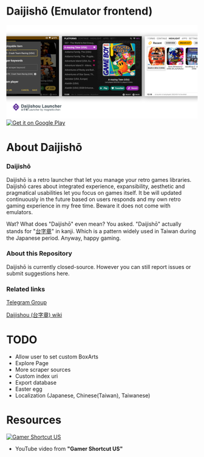 # Daijishō (Emulator frontend)
![](/imgs/cover.png)
<a href='https://play.google.com/store/apps/details?id=com.magneticchen.daijishou'><img alt='Get it on Google Play' src='https://cdn.rawgit.com/steverichey/google-play-badge-svg/master/img/en_get.svg' height='60px'/></a>

# About Daijishō
### Daijishō
Daijishō is a retro launcher that let you manage your retro games libraries. Daijishō cares about integrated experience, expansibility, aesthetic and pragmatical usabilities let you focus on games itself. It be will updated continuously in the future based on users responds and my own retro gaming experience in my free time. Beware it does not come with emulators.

Wat? What does "Daijishō" even mean? You asked. "Daijishō" actually stands for "[台字章](https://zh.wikipedia.org/wiki/%E8%87%BA%E7%81%A3%E7%B8%BD%E7%9D%A3%E5%BA%9C%E6%96%87%E5%AE%98%E6%9C%8D%E8%A3%9D)" in kanji. Which is a pattern widely used in Taiwan during the Japanese period. Anyway, happy gaming.

### About this Repository
Daijishō is currently closed-source. However you can still report issues or submit suggestions here.

### Related links
<!-- [Google Play Store](https://play.google.com/store/apps/details?id=com.magneticchen.daijishou) -->

[Telegram Group](https://t.me/daijishou)

[Daijishou (台字章) wiki](https://zh.wikipedia.org/wiki/%E8%87%BA%E7%81%A3%E7%B8%BD%E7%9D%A3%E5%BA%9C%E6%96%87%E5%AE%98%E6%9C%8D%E8%A3%9D)

<!-- [Patreon Donation](https://www.patreon.com/magneticchen) -->

<!-- # Q&A
### What is "player"
### What is "platforms"
### How to add platforms and players
### How much efforts does the author put on this project?
### What can you do to show author your support? -->

# TODO
- Allow user to set custom BoxArts
- Explore Page
- More scraper sources
- Custom index uri
- Export database
- Easter egg
- Localization (Japanese, Chinese(Taiwan), Taiwanese)


# Resources
[![Gamer Shortcut US](https://img.youtube.com/vi/c2gLY5eiFWY/0.jpg)](https://www.youtube.com/watch?v=c2gLY5eiFWY)
- YouTube video from **"Gamer Shortcut US"**
